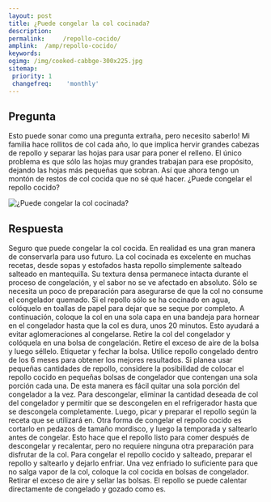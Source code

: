 ```yaml
---
layout: post
title: ¿Puede congelar la col cocinada?  
description: 
permalink:     /repollo-cocido/
amplink:  /amp/repollo-cocido/
keywords: 
ogimg: /img/cooked-cabbge-300x225.jpg
sitemap:
 priority: 1
 changefreq:    'monthly'
---
```




## Pregunta

Esto puede sonar como una pregunta extraña, pero necesito saberlo! Mi familia hace rollitos de col cada año, lo que implica hervir grandes cabezas de repollo y separar las hojas para usar para poner el relleno. El único problema es que sólo las hojas muy grandes trabajan para ese propósito, dejando las hojas más pequeñas que sobran. Así que ahora tengo un montón de restos de col cocida que no sé qué hacer. ¿Puede congelar el repollo cocido?


![¿Puede congelar la col cocinada?](https://sepuedecongelar.com/img/cooked-cabbge-300x225.jpg "¿Puede congelar la col cocinada?" )


## Respuesta

Seguro que puede congelar la col cocida. En realidad es una gran manera de conservarla para uso futuro. La col cocinada es excelente en muchas recetas, desde sopas y estofados hasta repollo simplemente salteado salteado en mantequilla. Su textura densa permanece intacta durante el proceso de congelación, y el sabor no se ve afectado en absoluto. Sólo se necesita un poco de preparación para asegurarse de que la col no consume el congelador quemado.
Si el repollo sólo se ha cocinado en agua, colóquelo en toallas de papel para dejar que se seque por completo. A continuación, coloque la col en una sola capa en una bandeja para hornear en el congelador hasta que la col es dura, unos 20 minutos. Esto ayudará a evitar aglomeraciones al congelarse. Retire la col del congelador y colóquela en una bolsa de congelación. Retire el exceso de aire de la bolsa y luego séllelo. Etiquetar y fechar la bolsa. Utilice repollo congelado dentro de los 6 meses para obtener los mejores resultados. Si planea usar pequeñas cantidades de repollo, considere la posibilidad de colocar el repollo cocido en pequeñas bolsas de congelador que contengan una sola porción cada una. De esta manera es fácil quitar una sola porción del congelador a la vez.
Para descongelar, eliminar la cantidad deseada de col del congelador y permitir que se descongelen en el refrigerador hasta que se descongela completamente. Luego, picar y preparar el repollo según la receta que se utilizará en.
Otra forma de congelar el repollo cocido es cortarlo en pedazos de tamaño mordisco, y luego la temporada y saltearlo antes de congelar. Esto hace que el repollo listo para comer después de descongelar y recalentar, pero no requiere ninguna otra preparación para disfrutar de la col. Para congelar el repollo cocido y salteado, preparar el repollo y saltearlo y dejarlo enfriar. Una vez enfriado lo suficiente para que no salga vapor de la col, coloque la col cocida en bolsas de congelador. Retirar el exceso de aire y sellar las bolsas. El repollo se puede calentar directamente de congelado y gozado como es.
